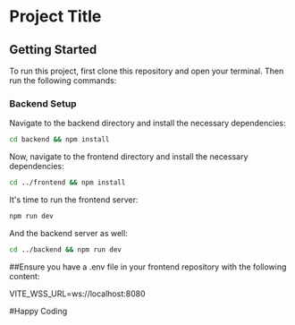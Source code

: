 # Project Title

## Getting Started

To run this project, first clone this repository and open your terminal. Then run the following commands:

### Backend Setup

Navigate to the backend directory and install the necessary dependencies:

```bash
cd backend && npm install
```
Now, navigate to the frontend directory and install the necessary dependencies:

```bash
cd ../frontend && npm install
```

It's time to run the frontend server:

```bash
npm run dev
```
And the backend server as well:

```bash
cd ../backend && npm run dev
```

##Ensure you have a .env file in your frontend repository with the following content:

VITE_WSS_URL=ws://localhost:8080

#Happy Coding
